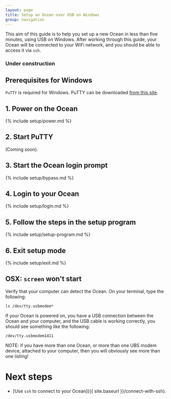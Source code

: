 ```yaml
---
layout: page
title: Setup an Ocean over USB on Windows
group: navigation
---
```

This aim of this guide is to help you set up a new Ocean in less than five minutes, using USB on Windows.  After working through this guide, your Ocean will be connected to your WiFi network, and you should be able to access it via `ssh`.

<h3>Under construction</h3>

## Prerequisites for Windows

`PuTTY` is required for Windows.  PuTTY can be downloaded [from this site](http://www.putty.org/).


## 1. Power on the Ocean

{% include setup/power.md %}

## 2. Start PuTTY

(Coming soon).


## 3. Start the Ocean login prompt

{% include setup/bypass.md %}

## 4. Login to your Ocean

{% include setup/login.md %}

## 5. Follow the steps in the setup program

{% include setup/setup-program.md %}

## 6. Exit setup mode

{% include setup/exit.md %}


## OSX: `screen` won't start

Verify that your computer can detect the Ocean.  On your terminal, type the following:

    ls /dev/tty.usbmodem*

If your Ocean is powered on, you have a USB connection between the Ocean and your computer, and the USB cable is working correctly, you should see something like the following:

    /dev/tty.usbmodem1411

NOTE: if you have more than one Ocean, or more than one UBS modem device, attached to your computer, then you will obviously see more than one listing!


# Next steps

- [Use `ssh` to connect to your Ocean]({{ site.baseurl }}/connect-with-ssh).

